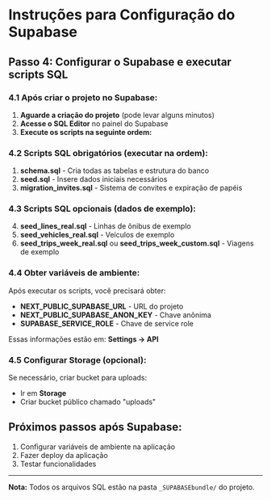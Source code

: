 # Instruções para Configuração do Supabase

## Passo 4: Configurar o Supabase e executar scripts SQL

### 4.1 Após criar o projeto no Supabase:

1. **Aguarde a criação do projeto** (pode levar alguns minutos)
2. **Acesse o SQL Editor** no painel do Supabase
3. **Execute os scripts na seguinte ordem:**

### 4.2 Scripts SQL obrigatórios (executar na ordem):

1. **schema.sql** - Cria todas as tabelas e estrutura do banco
2. **seed.sql** - Insere dados iniciais necessários
3. **migration_invites.sql** - Sistema de convites e expiração de papéis

### 4.3 Scripts SQL opcionais (dados de exemplo):

4. **seed_lines_real.sql** - Linhas de ônibus de exemplo
5. **seed_vehicles_real.sql** - Veículos de exemplo  
6. **seed_trips_week_real.sql** ou **seed_trips_week_custom.sql** - Viagens de exemplo

### 4.4 Obter variáveis de ambiente:

Após executar os scripts, você precisará obter:

- **NEXT_PUBLIC_SUPABASE_URL** - URL do projeto
- **NEXT_PUBLIC_SUPABASE_ANON_KEY** - Chave anônima
- **SUPABASE_SERVICE_ROLE** - Chave de service role

Essas informações estão em: **Settings → API**

### 4.5 Configurar Storage (opcional):

Se necessário, criar bucket para uploads:
- Ir em **Storage**
- Criar bucket público chamado "uploads"

## Próximos passos após Supabase:

1. Configurar variáveis de ambiente na aplicação
2. Fazer deploy da aplicação
3. Testar funcionalidades

---

**Nota:** Todos os arquivos SQL estão na pasta `_SUPABASEbundle/` do projeto.
